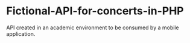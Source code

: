 # Fictional-API-for-concerts-in-PHP
API created in an academic environment to be consumed by a mobile application.
